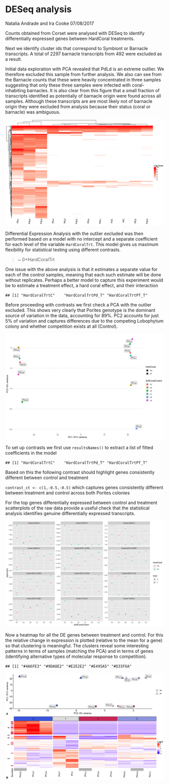DESeq analysis
================
Natalia Andrade and Ira Cooke
07/08/2017

Counts obtained from Corset were analysed with DESeq to identify
differentially expressed genes between HardCoral treatments.

Next we identify cluster ids that correspond to Symbiont or Barnacle
transcripts. A total of 2297 barnacle transcripts from 492 were excluded
as a result.

Initial data exploration with PCA revealed that PdLd is an extreme
outlier. We therefore excluded this sample from further analysis. We
also can see from the Barnacle counts that these were heavily
concentrated in three samples suggesting that only these three samples
were infected with coral-inhabiting barnacles. It is also clear from
this figure that a small fraction of transcripts identified as
potentially of barnacle origin were found across all samples. Although
these transcripts are are most likely not of barnacle origin they were
excluded from analysis because their status (coral or barnacle) was
ambiguous.

![](02_deseq_files/figure-gfm/unnamed-chunk-3-1.png)<!-- -->

Differential Expression Analysis with the outlier excluded was then
performed based on a model with no intercept and a separate coefficient
for each level of the variable `HardCoralTrt`. This model gives us
maximum flexibility for statistical testing using different contrasts.

> \~ 0+HardCoralTrt

One issue with the above analysis is that it estimates a separate value
for each of the control samples, meaning that each such estimate will be
done without replicates. Perhaps a better model to capture this
experiment would be to estimate a treatment effect, a hard coral effect,
and their interaction

    ## [1] "HardCoralTrtC"    "HardCoralTrtPd_T" "HardCoralTrtPf_T"

Before proceeding with contrasts we first check a PCA with the outlier
excluded. This shows very clearly that Porites genotype is the dominant
source of variation in the data, accounting for 89%. PC2 accounts for
just 5% of variation and captures differences due to the competing
Lobophytum colony and whether competition exists at all (Control).

![](02_deseq_files/figure-gfm/unnamed-chunk-6-1.png)<!-- -->

To set up contrasts we first use `resultsNames()` to extract a list of
fitted coefficients in the model

    ## [1] "HardCoralTrtC"    "HardCoralTrtPd_T" "HardCoralTrtPf_T"

Based on this the following contrast should highlight genes consistently
different between control and treatment

`contrast_ct <- c(1,-0.5,-0.5)` which captures genes consistently
different between treatment and control across both Porites colonies

For the top genes differentially expressed between control and treatment
scatterplots of the raw data provide a useful check that the statistical
analysis identifies genuine differentially expressed transcripts.

![](02_deseq_files/figure-gfm/unnamed-chunk-10-1.png)<!-- -->

Now a heatmap for all the DE genes between treatment and control. For
this the relative change in expression is plotted (relative to the mean
for a gene) so that clustering is meaningful. The clusters reveal some
interesting patterns in terms of samples (matching the PCA) and in terms
of genes (identifying alternative types of molecular response to
competition).

    ## [1] "#4A6FE3" "#9DA8E2" "#E2E2E2" "#E495A5" "#D33F6A"

![](02_deseq_files/figure-gfm/unnamed-chunk-14-1.png)<!-- -->
